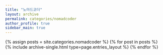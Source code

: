 ```yaml
---
title: "노마드코더"
layout: archive
permalink: categories/nomadcoder
author_profile: true
sidebar_main: true
---
```


{% assign posts = site.categories.nomadcoder %}
{% for post in posts %} {% include archive-single.html type=page.entries_layout %} {% endfor %}
